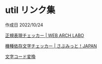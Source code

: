 # util リンク集

作成日 2022/10/24

[正規表現チェッカー | WEB ARCH LABO](https://weblabo.oscasierra.net/tools/regex/)

[機種依存文字チェッカー | さぶみっと！JAPAN](https://form.submitmail.jp/tools/check/)

[文字コード変換](http://www.edu.i.hosei.ac.jp/~sigesada/kyouzai/mojicodehenkan.html)
